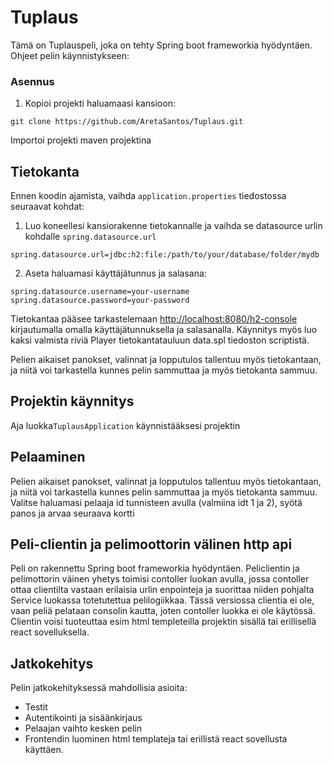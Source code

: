 <!DOCTYPE html>
<html>
<body>

<h1>Tuplaus</h1>

<p>Tämä on Tuplauspeli, joka on tehty Spring boot frameworkia hyödyntäen. Ohjeet pelin käynnistykseen: </p>

<h3>Asennus</h3>

<ol>
  <li>Kopioi projekti haluamaasi kansioon:</li>
</ol>

<pre>
<code>git clone https://github.com/AretaSantos/Tuplaus.git</code>
</pre>

<p>Importoi projekti maven projektina</p>

<h2>Tietokanta</h2>

<p>Ennen koodin ajamista, vaihda <code>application.properties</code> tiedostossa seuraavat kohdat: </p>

<ol>
  <li>Luo koneellesi kansiorakenne tietokannalle ja vaihda se datasource urlin kohdalle <code>spring.datasource.url</code> </li>
</ol>

<pre>
<code>spring.datasource.url=jdbc:h2:file:/path/to/your/database/folder/mydb</code>
</pre>

<ol start="2">
  <li>Aseta haluamasi käyttäjätunnus ja salasana:</li>
</ol>

<pre>
<code>spring.datasource.username=your-username
spring.datasource.password=your-password</code>
</pre>

<p>Tietokantaa pääsee tarkastelemaan <a href="http://localhost:8080/h2-console">http://localhost:8080/h2-console</a> kirjautumalla omalla käyttäjätunnuksella ja salasanalla. Käynnitys myös luo kaksi valmista riviä Player tietokantatauluun data.spl tiedoston scriptistä.

Pelien aikaiset panokset, valinnat ja lopputulos tallentuu myös tietokantaan, ja niitä voi tarkastella kunnes pelin sammuttaa ja myös tietokanta sammuu.</p>

<h2>Projektin käynnitys</h2>

<p>Aja luokka<code>TuplausApplication</code> käynnistääksesi projektin</p>

<h2>Pelaaminen</h2>

<p>Pelien aikaiset panokset, valinnat ja lopputulos tallentuu myös tietokantaan, ja niitä voi tarkastella kunnes pelin sammuttaa ja myös tietokanta sammuu. Valitse haluamasi pelaaja id tunnisteen avulla (valmiina idt 1 ja 2), syötä panos ja arvaa seuraava kortti</p>

<h2>Peli-clientin ja pelimoottorin välinen http api</h2>

<p>Peli on rakennettu Spring boot frameworkia hyödyntäen. Peliclientin ja pelimottorin väinen yhetys toimisi contoller luokan avulla, jossa contoller ottaa clientilta vastaan erilaisia urlin enpointeja 
ja suorittaa niiden pohjalta Service luokassa totetutettua pelilogiikkaa. Tässä versiossa clientia ei ole, vaan peliä pelataan consolin kautta, joten contoller luokka ei ole käytössä. Clientin voisi tuoteuttaa 
esim html templeteilla projektin sisällä tai erillisellä react sovelluksella.</p>

<h2>Jatkokehitys</h2>

<p>Pelin jatkokehityksessä mahdollisia asioita:</p>

<ul>
  <li>Testit</li>
  <li>Autentikointi ja sisäänkirjaus</li>
  <li>Pelaajan vaihto kesken pelin</li>
  <li>Frontendin luominen html templateja tai erillistä react sovellusta käyttäen.</li>
</ul>

</body>

</html>
